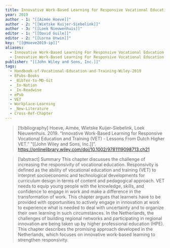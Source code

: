 ```yaml
---
title: Innovative Work-Based Learning for Responsive Vocational Education and Training (VET) -  Lessons From Dutch Higher VET
year: 2019
author - 1: "[[Aimée Hoeve]]"
author - 2: "[[Wietske Kuijer-Siebelink]]"
author - 3: "[[Loek Nieuwenhuis]]"
editor - 1: "[[David Guile]]"
editor - 2: "[[Lorna Unwin]]"
key: "[[@Hoeve2019-ip]]"
aliases:
  - Innovative Work-Based Learning For Responsive Vocational Education And Training (vet) - Lessons From Dutch Higher Vet
  - Innovative Work-Based Learning For Responsive Vocational Education And Training (vet)
publisher: "[[John Wiley and Sons, Inc.]]"
tags:
  - Handbook-of-Vocational-Education-and-Training-Wiley-2019
  - EPubs-Books
  - _BibTex-to-MD-Git
  - _In-Notion
  - _In-Readwise
  - ePub
  - VET
  - Workplace-Learning
  - _New-Literature
  - Cross-Ref-Chapter
---
```


> [!bibliography]
> Hoeve, Aimée, Wietske Kuijer-Siebelink, Loek Nieuwenhuis. 2019. “Innovative Work-Based Learning for Responsive Vocational Education and Training (VET) -  Lessons From Dutch Higher VET.” "[[John Wiley and Sons, Inc.]]". https://onlinelibrary.wiley.com/doi/10.1002/9781119098713.ch21

> [!abstract]
> Summary This chapter discusses the challenge of increasing the responsivity of vocational education. Responsivity is defined as the ability of vocational education and training (VET) to interpret socioeconomic and technological developments for curriculum design in terms of content and pedagogical approach. VET needs to equip young people with the knowledge, skills, and confidence to engage in work and make a difference in the transformation of work. This chapter argues that learners have to be provided with opportunities to actively engage in innovation at work to experience what is needed to deal with uncertainty and to organize their own learning in such circumstances. In the Netherlands, the challenges of building regional networks and participating in regional innovation are being taken up by higher professional education (HPE). This chapter describes the promising approach developed in the Netherlands, which focuses on innovative work-based learning to strengthen responsivity.